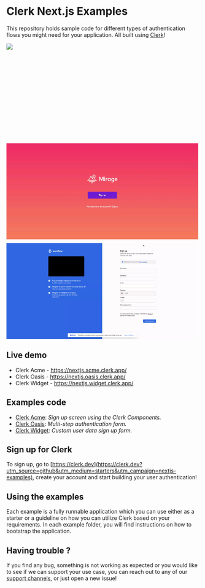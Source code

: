 # Clerk Next.js Examples

This repository holds sample code for different types of authentication flows you might need for your application. All built using [Clerk](https://clerk.dev?utm_source=github&utm_medium=starters&utm_campaign=nextjs-examples)!

<div style="display: flex;gap:10px;flex-flow:wrap;">
    <img height="250" src="./docs/acme.gif"/>
    <img height="250" src="./docs/oasis.gif"/>
    <img height="250" src="./docs/widget.gif"/>
</div>

## Live demo

- Clerk Acme - https://nextjs.acme.clerk.app/
- Clerk Oasis - https://nextjs.oasis.clerk.app/
- Clerk Widget - https://nextjs.widget.clerk.app/

## Examples code

- [Clerk Acme](./examples/acme): _Sign up screen using the Clerk Components._
- [Clerk Oasis](./examples/oasis): _Multi-step authentication form._
- [Clerk Widget](./examples/widget): _Custom user data sign up form._

## Sign up for Clerk

To sign up, go to [https://clerk.dev](https://clerk.dev?utm_source=github&utm_medium=starters&utm_campaign=nextjs-examples), create your account and start building your user authentication!

## Using the examples

Each example is a fully runnable application which you can use either as a starter or a guideline on how you can utilize Clerk based on your requirements. In each example folder, you will find instructions on how to bootstrap the application.

## Having trouble ?

If you find any bug, something is not working as expected or you would like to see if we can support your use case, you can reach out to any of our [support channels](https://clerk.dev/support?utm_source=github&utm_medium=starters&utm_campaign=nextjs-examples), or just open a new issue!
